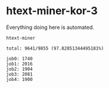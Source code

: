 # htext-miner-kor-3

Everything doing here is automated.

```
htext-miner

total: 9641/9855 (97.82851344495181%)

job0: 1740
job1: 2016
job2: 1904
job3: 2081
job4: 1900
```